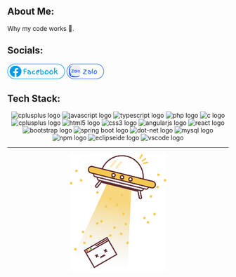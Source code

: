 ## About Me:

Why my code works 🤯.

## Socials:
[<img src="images/Facebook.png" alt="Facebook" height="35"/>](https://www.facebook.com/huy.nhuyen.1447342/) 
[<img src="images/Zalo.png" alt="Facebook" height="35"/>](images/zalo-qr.jpg)
## Tech Stack:

<div align="center">
  <img src="https://img.shields.io/badge/Java-2081E2?logo=openJDK&logoColor=white&style=for-the-badge" height="27" alt="cplusplus logo"  />
  <img src="https://img.shields.io/badge/JavaScript-F7DF1E?logo=javascript&logoColor=white&style=for-the-badge" height="27" alt="javascript logo"  />
  <img src="https://img.shields.io/badge/TypeScript-3178C6?logo=typescript&logoColor=white&style=for-the-badge" height="27" alt="typescript logo"  />
  <img src="https://img.shields.io/badge/PHP-777BB4?logo=php&logoColor=white&style=for-the-badge" height="27" alt="php logo"  />
  <img src="https://img.shields.io/badge/C-00599C?logo=c&logoColor=white&style=for-the-badge" height="27" alt="c logo"  />
  <img src="https://img.shields.io/badge/C++-00599C?logo=cplusplus&logoColor=white&style=for-the-badge" height="27" alt="cplusplus logo"  />
  <img src="https://img.shields.io/badge/HTML5-E34F26?logo=html5&logoColor=white&style=for-the-badge" height="27" alt="html5 logo"  />
  <img src="https://img.shields.io/badge/CSS3-1572B6?logo=css3&logoColor=white&style=for-the-badge" height="27" alt="css3 logo"  />
  <img src="https://img.shields.io/badge/Angular-DD0031?logo=angular&logoColor=white&style=for-the-badge" height="27" alt="angularjs logo"  />
  <img src="https://img.shields.io/badge/React-2DA9D7?logo=react&logoColor=white&style=for-the-badge" height="27" alt="react logo"  />
  <img src="https://img.shields.io/badge/Bootstrap-7952B3?logo=bootstrap&logoColor=white&style=for-the-badge" height="27" alt="bootstrap logo"  />
  <img src="https://img.shields.io/badge/Spring Boot-6DB33F?logo=springboot&logoColor=white&style=for-the-badge" height="27" alt="spring boot logo"  />
  <img src="https://img.shields.io/badge/.NET-512BD4?logo=dotnet&logoColor=white&style=for-the-badge" height="27" alt="dot-net logo"  />
  <img src="https://img.shields.io/badge/MySQL-4479A1?logo=mysql&logoColor=white&style=for-the-badge" height="27" alt="mysql logo"  />
  <img src="https://img.shields.io/badge/npm-CB3837?logo=npm&logoColor=white&style=for-the-badge" height="27" alt="npm logo"  />
  <img src="https://img.shields.io/badge/Eclipse IDE-2C2255?logo=eclipseide&logoColor=white&style=for-the-badge" height="27" alt="eclipseide logo"  />
  <img src="https://img.shields.io/badge/VS Code-007ACC?logo=visualstudiocode&logoColor=white&style=for-the-badge" height="27" alt="vscode logo"  />
</div>

---
<div align="center">
    <img src="images/UPO.png" width="220"/>
</div>
